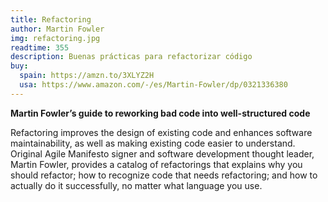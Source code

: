 ```yaml
---
title: Refactoring
author: Martin Fowler
img: refactoring.jpg
readtime: 355
description: Buenas prácticas para refactorizar código
buy:
  spain: https://amzn.to/3XLYZ2H
  usa: https://www.amazon.com/-/es/Martin-Fowler/dp/0321336380
---
```


**Martin Fowler’s guide to reworking bad code into well-structured code**

Refactoring improves the design of existing code and enhances software maintainability, as well as making existing code easier to understand. Original Agile Manifesto signer and software development thought leader, Martin Fowler, provides a catalog of refactorings that explains why you should refactor; how to recognize code that needs refactoring; and how to actually do it successfully, no matter what language you use.
